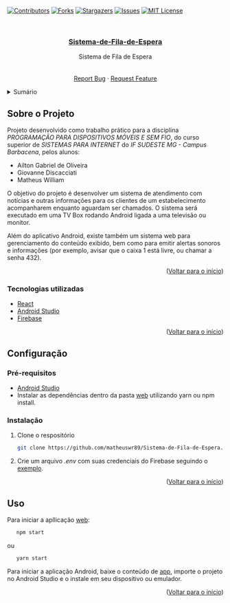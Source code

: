 <!-- Improved compatibility of Voltar para o início link: See: https://github.com/othneildrew/Best-README-Template/pull/73 -->
<a id="readme-top"></a>
<!--
*** Thanks for checking out the Best-README-Template. If you have a suggestion
*** that would make this better, please fork the repo and create a pull request
*** or simply open an issue with the tag "enhancement".
*** Don't forget to give the project a star!
*** Thanks again! Now go create something AMAZING! :D
-->



<!-- PROJECT SHIELDS -->
<!--
*** I'm using markdown "reference style" links for readability.
*** Reference links are enclosed in brackets [ ] instead of parentheses ( ).
*** See the bottom of this document for the declaration of the reference variables
*** for contributors-url, forks-url, etc. This is an optional, concise syntax you may use.
*** https://www.markdownguide.org/basic-syntax/#reference-style-links
-->
[![Contributors][contributors-shield]][contributors-url]
[![Forks][forks-shield]][forks-url]
[![Stargazers][stars-shield]][stars-url]
[![Issues][issues-shield]][issues-url]
[![MIT License][license-shield]][license-url]



<!-- PROJECT LOGO -->
<br />
<div align="center">
  <a href="https://github.com/matheuswr89/Sistema-de-Fila-de-Espera">
    <h3 align="center">Sistema-de-Fila-de-Espera
  </a>
</h3>

  <p align="center">
    Sistema de Fila de Espera
    <br />
    <br />
    <br />
    <a href="https://github.com/matheuswr89/Sistema-de-Fila-de-Espera/issues">Report Bug</a>
    ·
    <a href="https://github.com/matheuswr89/Sistema-de-Fila-de-Espera/issues">Request Feature</a>
  </p>
</div>



<!-- TABLE OF CONTENTS -->
<details>
  <summary>Sumário</summary>
  <ol>
    <li>
      <a href="#sobre-o-projeto">Sobre o Projeto</a>
      <ul>
        <li><a href="#tecnologias-utilizadas">Tecnologias utilizadas</a></li>
      </ul>
    </li>
    <li>
      <a href="#configuração">Configuração</a>
      <ul>
        <li><a href="#pré-requisitos">Pré-requisitos</a></li>
        <li><a href="#instalação">Instalação</a></li>
      </ul>
    </li>
    <li><a href="#uso">Uso</a></li>
    <!-- <li><a href="#contact">Contato</a></li> -->
  </ol>
</details>



<!-- ABOUT THE PROJECT -->
## Sobre o Projeto

Projeto desenvolvido como trabalho prático para a disciplina _PROGRAMAÇÃO PARA DISPOSITIVOS MÓVEIS E SEM FIO_, do curso superior de _SISTEMAS PARA INTERNET_ do _IF SUDESTE MG - Campus Barbacena_, pelos alunos:

- Ailton Gabriel de Oliveira
- Giovanne Discacciati
- Matheus William

O objetivo do projeto é desenvolver um sistema de atendimento com notícias e outras informações para os clientes de um estabelecimento acompanharem enquanto aguardam ser chamados. O sistema será executado em uma TV Box rodando Android ligada a uma televisão ou monitor. 

Além do aplicativo Android, existe também um sistema web para gerenciamento do conteúdo exibido, bem como para emitir alertas sonoros e informações (por exemplo, avisar que o caixa 1 está livre, ou chamar a senha 432).


<p align="right">(<a href="#readme-top">Voltar para o início</a>)</p>



### Tecnologias utilizadas

* [React](https://pt-br.reactjs.org/)
* [Android Studio](https://developer.android.com/studio)
* [Firebase](https://firebase.google.com/?hl=pt)

<p align="right">(<a href="#readme-top">Voltar para o início</a>)</p>



<!-- GETTING STARTED -->
## Configuração

### Pré-requisitos

* [Android Studio](https://developer.android.com/studio)
* Instalar as dependências dentro da pasta [web](https://github.com/matheuswr89/Sistema-de-Fila-de-Espera/tree/master/web) utilizando yarn ou npm install.

### Instalação

1. Clone o respositório
   ```sh
   git clone https://github.com/matheuswr89/Sistema-de-Fila-de-Espera.git
   ```
2. Crie um arquivo _.env_ com suas credenciais do Firebase seguindo o [exemplo](https://github.com/matheuswr89/Sistema-de-Fila-de-Espera/blob/master/web/.env.example).

<p align="right">(<a href="#readme-top">Voltar para o início</a>)</p>



<!-- USAGE -->
## Uso

Para iniciar a apllicação [web](https://github.com/matheuswr89/Sistema-de-Fila-de-Espera/tree/master/web):
```sh
   npm start
```
ou
```sh
   yarn start
```

Para iniciar a aplicação Android, baixe o conteúdo de [app](https://github.com/matheuswr89/Sistema-de-Fila-de-Espera/tree/master/app/SeminarioFila), importe o projeto no Android Studio e o instale em seu dispositivo ou emulador.

<p align="right">(<a href="#readme-top">Voltar para o início</a>)</p>




<!-- CONTACT 
## Contato-->
<!--
Your Name - [@twitter_handle](https://twitter.com/twitter_handle) - email@email_client.com

Project Link: [https://github.com/matheuswr89/Sistema-de-Fila-de-Espera](https://github.com/matheuswr89/Sistema-de-Fila-de-Espera)

<p align="right">(<a href="#readme-top">Voltar para o início</a>)</p>-->



<!-- ACKNOWLEDGMENTS
## Acknowledgments

* []()
* []()
* []()
<p align="right">(<a href="#readme-top">Voltar para o início</a>)</p>
-->



<!-- MARKDOWN LINKS & IMAGES -->
<!-- https://www.markdownguide.org/basic-syntax/#reference-style-links -->
[contributors-shield]: https://img.shields.io/github/contributors/matheuswr89/Sistema-de-Fila-de-Espera.svg?style=for-the-badge
[contributors-url]: https://github.com/matheuswr89/Sistema-de-Fila-de-Espera/graphs/contributors
[forks-shield]: https://img.shields.io/github/forks/matheuswr89/Sistema-de-Fila-de-Espera.svg?style=for-the-badge
[forks-url]: https://github.com/matheuswr89/Sistema-de-Fila-de-Espera/network/members
[stars-shield]: https://img.shields.io/github/stars/matheuswr89/Sistema-de-Fila-de-Espera.svg?style=for-the-badge
[stars-url]: https://github.com/matheuswr89/Sistema-de-Fila-de-Espera/stargazers
[issues-shield]: https://img.shields.io/github/issues/matheuswr89/Sistema-de-Fila-de-Espera.svg?style=for-the-badge
[issues-url]: https://github.com/matheuswr89/Sistema-de-Fila-de-Espera/issues
[license-shield]: https://img.shields.io/github/license/matheuswr89/Sistema-de-Fila-de-Espera.svg?style=for-the-badge
[license-url]: https://github.com/matheuswr89/Sistema-de-Fila-de-Espera/blob/master/LICENSE.txt